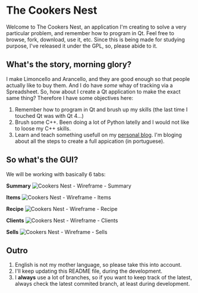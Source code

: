 The Cookers Nest
================

Welcome to The Cookers Nest, an application I'm creating to solve a very particular problem, and remember how to program in Qt.
Feel free to browse, fork, download, use it, etc. Since this is being made for studying purpose, I've released it under the GPL,
so, please abide to it.

What's the story, morning glory?
--------------------------------

I make Limoncello and Arancello, and they are good enough so that people actually like to buy them. And I do have *some* whay of
tracking via a Spreadsheet. So, how about I create a Qt application to make the exact same thing? Therefore I have some objectives here:

1. Remember how to program in Qt and brush up my skills (the last time I touched Qt was with Qt 4...)
2. Brush some C++. Been doing a lot of Python latelly and I would not like to loose my C++ skills.
3. Learn and teach something usefull on my [personal blog](https://jitprogramer.com). I'm bloging about all the steps to create a full appication (in portuguese).

So what's the GUI?
------------------
We will be working with basically 6 tabs:

**Summary**
![Cookers Nest - Wireframe - Summary](https://github.com/user-attachments/assets/bae3df33-dfbc-4a69-b61a-d8f430e134c1)

**Items**
![Cookers Nest - Wireframe - Items](https://github.com/user-attachments/assets/453eb375-0726-43a7-914e-25df0f50353f)

**Recipe**
![Cookers Nest - Wireframe - Recipe](https://github.com/user-attachments/assets/f540f7d5-c99a-4676-a2cb-603ea7f3f958)

**Clients**
![Cookers Nest - Wireframe - Clients](https://github.com/user-attachments/assets/49dac9d1-385e-492a-8463-d06f2d333808)

**Sells**
![Cookers Nest - Wireframe - Sells](https://github.com/user-attachments/assets/edd3dedc-0523-472e-a7c6-20c11bee3aa5)


Outro
-----
1. English is not my mother language, so please take this into account.
2. I'll keep updating this README file, during the development.
3. I **always** use a lot of branches, so if you want to keep track of the latest, always check the latest commited branch, at least during development.
